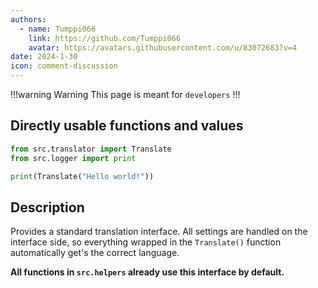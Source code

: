 ```yaml
---
authors: 
  - name: Tumppi066
    link: https://github.com/Tumppi066
    avatar: https://avatars.githubusercontent.com/u/83072683?v=4
date: 2024-1-30
icon: comment-discussion
---
```


!!!warning Warning
This page is meant for `developers`
!!!

## Directly usable functions and values
```python
from src.translator import Translate
from src.logger import print

print(Translate("Hello world!"))
```

## Description
Provides a standard translation interface. All settings are handled on the interface side, so everything wrapped in the `Translate()` function automatically get's the correct language.

**All functions in `src.helpers` already use this interface by default.**